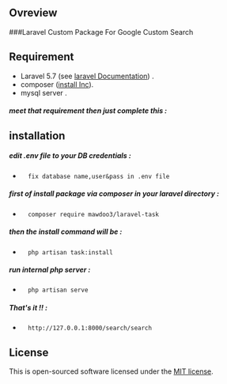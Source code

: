 ## Ovreview
###Laravel Custom Package For Google Custom Search

## Requirement

- Laravel 5.7 (see [laravel Documentation](https://laravel.com/docs/5.7#server-requirements)) .
- composer ([install Inc](https://getcomposer.org/doc/00-intro.md)).
- mysql server .
##### meet that requirement then just complete this :

## installation 
##### edit .env file to your DB credentials :
-       fix database name,user&pass in .env file  
##### first of install package via composer in your laravel directory :
-       composer require mawdoo3/laravel-task
##### then the install command will be :
-       php artisan task:install
##### run internal php server :
-       php artisan serve
##### That's it !! :
-       http://127.0.0.1:8000/search/search

## License
This is open-sourced software licensed under the [MIT license](http://opensource.org/licenses/MIT).
